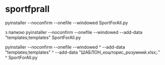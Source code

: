 # sportfprall
pyinstaller --noconfirm --onefile --windowed SportForAll.py

з папкою
pyinstaller --noconfirm --onefile --windowed --add-data "templates;templates" SportForAll.py

pyinstaller --noconfirm --onefile --windowed ^
--add-data "templates;templates" ^
--add-data "ШАБЛОН_кошторис_розумний.xlsx;." ^
SportForAll.py
